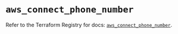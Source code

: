 # `aws_connect_phone_number`

Refer to the Terraform Registry for docs: [`aws_connect_phone_number`](https://registry.terraform.io/providers/hashicorp/aws/5.35.0/docs/resources/connect_phone_number).
